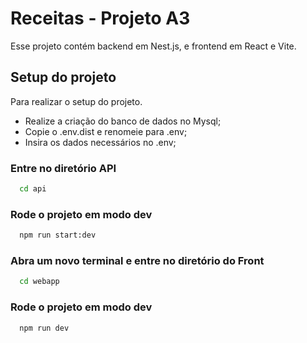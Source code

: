 # Receitas - Projeto A3

Esse projeto contém backend em Nest.js, e frontend em React e Vite.

## Setup do projeto

Para realizar o setup do projeto.
- Realize a criação do banco de dados no Mysql;
- Copie o .env.dist e renomeie para .env;
- Insira os dados necessários no .env;

### Entre no diretório API

```bash
  cd api
```

### Rode o projeto em modo dev

```bash
  npm run start:dev
```

### Abra um novo terminal e entre no diretório do Front

```bash
  cd webapp
```

### Rode o projeto em modo dev

```bash
  npm run dev
```
